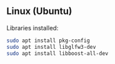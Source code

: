 ## Linux (Ubuntu)

Libraries installed:

```bash
sudo apt install pkg-config 
sudo apt install libglfw3-dev
sudo apt install libboost-all-dev
```
